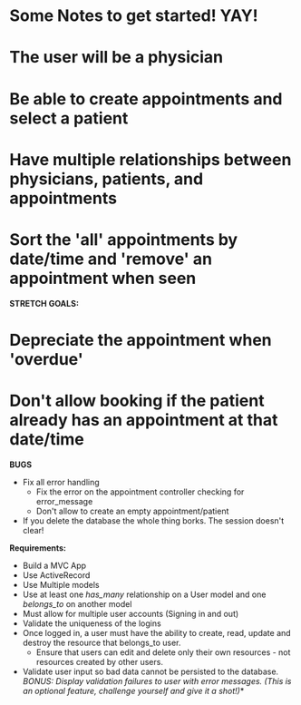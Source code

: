 # Some Notes to get started! YAY!

# The user will be a physician
# Be able to create appointments and select a patient
# Have multiple relationships between physicians, patients, and appointments
# Sort the 'all' appointments by date/time and 'remove' an appointment when seen


**STRETCH GOALS:**
# Depreciate the appointment when 'overdue'
# Don't allow booking if the patient already has an appointment at that date/time


**BUGS**
- Fix all error handling
  - Fix the error on the appointment controller checking for error_message
  - Don't allow to create an empty appointment/patient
- If you delete the database the whole thing borks. The session doesn't clear!

**Requirements:**
- Build a MVC App
- Use ActiveRecord
- Use Multiple models
- Use at least one *has_many* relationship on a User model and one *belongs_to* on another model
- Must allow for multiple user accounts (Signing in and out)
- Validate the uniqueness of the logins
- Once logged in, a user must have the ability to create, read, update and destroy the resource that belongs_to user.
    - Ensure that users can edit and delete only their own resources - not resources created by other users.
- Validate user input so bad data cannot be persisted to the database.
*BONUS: Display validation failures to user with error messages. (This is an optional feature, challenge yourself and give it a shot!)**
